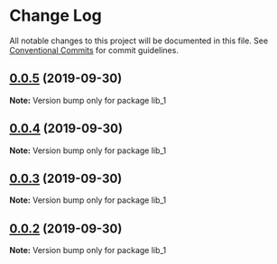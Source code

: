 # Change Log

All notable changes to this project will be documented in this file.
See [Conventional Commits](https://conventionalcommits.org) for commit guidelines.

## [0.0.5](https://github.com/sam-asatryan/learn-lerna/compare/v0.0.4...v0.0.5) (2019-09-30)

**Note:** Version bump only for package lib_1





## [0.0.4](https://github.com/sam-asatryan/learn-lerna/compare/v0.0.3...v0.0.4) (2019-09-30)

**Note:** Version bump only for package lib_1





## [0.0.3](https://github.com/sam-asatryan/learn-lerna/compare/v0.0.2...v0.0.3) (2019-09-30)

**Note:** Version bump only for package lib_1





## [0.0.2](https://github.com/sam-asatryan/learn-lerna/compare/v0.0.1...v0.0.2) (2019-09-30)

**Note:** Version bump only for package lib_1
